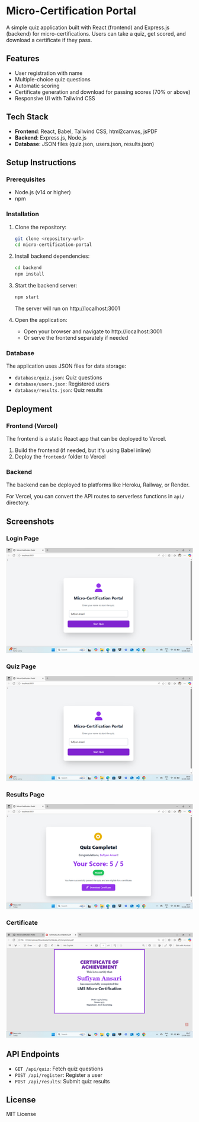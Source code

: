 # Micro-Certification Portal

A simple quiz application built with React (frontend) and Express.js (backend) for micro-certifications. Users can take a quiz, get scored, and download a certificate if they pass.

## Features

- User registration with name
- Multiple-choice quiz questions
- Automatic scoring
- Certificate generation and download for passing scores (70% or above)
- Responsive UI with Tailwind CSS

## Tech Stack

- **Frontend**: React, Babel, Tailwind CSS, html2canvas, jsPDF
- **Backend**: Express.js, Node.js
- **Database**: JSON files (quiz.json, users.json, results.json)

## Setup Instructions

### Prerequisites

- Node.js (v14 or higher)
- npm

### Installation

1. Clone the repository:
   ```bash
   git clone <repository-url>
   cd micro-certification-portal
   ```

2. Install backend dependencies:
   ```bash
   cd backend
   npm install
   ```

3. Start the backend server:
   ```bash
   npm start
   ```
   The server will run on http://localhost:3001

4. Open the application:
   - Open your browser and navigate to http://localhost:3001
   - Or serve the frontend separately if needed

### Database

The application uses JSON files for data storage:
- `database/quiz.json`: Quiz questions
- `database/users.json`: Registered users
- `database/results.json`: Quiz results

## Deployment

### Frontend (Vercel)

The frontend is a static React app that can be deployed to Vercel.

1. Build the frontend (if needed, but it's using Babel inline)
2. Deploy the `frontend/` folder to Vercel

### Backend

The backend can be deployed to platforms like Heroku, Railway, or Render.

For Vercel, you can convert the API routes to serverless functions in `api/` directory.

## Screenshots

### Login Page
![Login Page](screenshots/login.png)

### Quiz Page
![Quiz Page](screenshots/quiz.png)

### Results Page
![Results Page](screenshots/results.png)

### Certificate
![Certificate](screenshots/certificate.png)

## API Endpoints

- `GET /api/quiz`: Fetch quiz questions
- `POST /api/register`: Register a user
- `POST /api/results`: Submit quiz results

## License

MIT License

